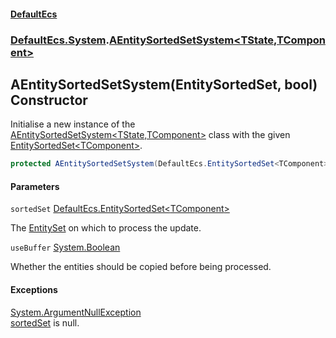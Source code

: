 #### [DefaultEcs](DefaultEcs.md 'DefaultEcs')
### [DefaultEcs.System](DefaultEcs.md#DefaultEcs.System 'DefaultEcs.System').[AEntitySortedSetSystem&lt;TState,TComponent&gt;](AEntitySortedSetSystem_TState,TComponent_.md 'DefaultEcs.System.AEntitySortedSetSystem<TState,TComponent>')

## AEntitySortedSetSystem(EntitySortedSet<TComponent>, bool) Constructor

Initialise a new instance of the [AEntitySortedSetSystem&lt;TState,TComponent&gt;](AEntitySortedSetSystem_TState,TComponent_.md 'DefaultEcs.System.AEntitySortedSetSystem<TState,TComponent>') class with the given [EntitySortedSet&lt;TComponent&gt;](EntitySortedSet_TComponent_.md 'DefaultEcs.EntitySortedSet<TComponent>').

```csharp
protected AEntitySortedSetSystem(DefaultEcs.EntitySortedSet<TComponent> sortedSet, bool useBuffer=false);
```
#### Parameters

<a name='DefaultEcs.System.AEntitySortedSetSystem_TState,TComponent_.AEntitySortedSetSystem(DefaultEcs.EntitySortedSet_TComponent_,bool).sortedSet'></a>

`sortedSet` [DefaultEcs.EntitySortedSet&lt;](EntitySortedSet_TComponent_.md 'DefaultEcs.EntitySortedSet<TComponent>')[TComponent](AEntitySortedSetSystem_TState,TComponent_.md#DefaultEcs.System.AEntitySortedSetSystem_TState,TComponent_.TComponent 'DefaultEcs.System.AEntitySortedSetSystem<TState,TComponent>.TComponent')[&gt;](EntitySortedSet_TComponent_.md 'DefaultEcs.EntitySortedSet<TComponent>')

The [EntitySet](EntitySet.md 'DefaultEcs.EntitySet') on which to process the update.

<a name='DefaultEcs.System.AEntitySortedSetSystem_TState,TComponent_.AEntitySortedSetSystem(DefaultEcs.EntitySortedSet_TComponent_,bool).useBuffer'></a>

`useBuffer` [System.Boolean](https://docs.microsoft.com/en-us/dotnet/api/System.Boolean 'System.Boolean')

Whether the entities should be copied before being processed.

#### Exceptions

[System.ArgumentNullException](https://docs.microsoft.com/en-us/dotnet/api/System.ArgumentNullException 'System.ArgumentNullException')  
[sortedSet](AEntitySortedSetSystem_TState,TComponent_.AEntitySortedSetSystem(EntitySortedSet_TComponent_,bool).md#DefaultEcs.System.AEntitySortedSetSystem_TState,TComponent_.AEntitySortedSetSystem(DefaultEcs.EntitySortedSet_TComponent_,bool).sortedSet 'DefaultEcs.System.AEntitySortedSetSystem<TState,TComponent>.AEntitySortedSetSystem(DefaultEcs.EntitySortedSet<TComponent>, bool).sortedSet') is null.